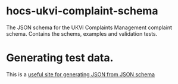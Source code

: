 # hocs-ukvi-complaint-schema
The JSON schema for the UKVI Complaints Management complaint schema.
Contains the schems, examples and validation tests.

# Generating test data.

This is a [useful site for generating JSON from JSON schema](https://json-schema-faker.js.org)  

